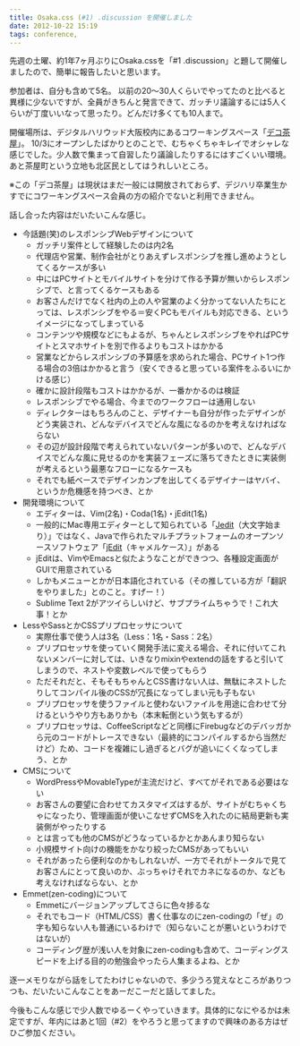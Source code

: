 ```yaml
---
title: Osaka.css (#1) .discussion を開催しました
date: 2012-10-22 15:19
tags: conference,
---
```

先週の土曜、約1年7ヶ月ぶりにOsaka.cssを「#1 .discussion」と題して開催しましたので、簡単に報告したいと思います。

<!--more-->

参加者は、自分も含めて5名。
以前の20〜30人くらいでやってたのと比べると異様に少ないですが、全員がきちんと発言できて、ガッチリ議論するには5人くらいが丁度いいなって思ったり。どんだけ多くても10人まで。

開催場所は、デジタルハリウッド大阪校内にあるコワーキングスペース「<a href="http://school.dhw.co.jp/osaka/decochaya/" target="_blank">デコ茶屋</a>」。
10/3にオープンしたばかりとのことで、むちゃくちゃキレイでオシャレな感じでした。少人数で集まって自習したり議論したりするにはすごくいい環境。あと茶屋町という立地も北区民としてはうれしいところ。

※この「デコ茶屋」は現状はまだ一般には開放されておらず、デジハリ卒業生かすでにコワーキングスペース会員の方の紹介でないと利用できません。

話し合った内容はだいたいこんな感じ。

<ul>
<li>今話題(笑)のレスポンシブWebデザインについて
<ul>
  <li>ガッチリ案件として経験したのは内2名</li>
  <li>代理店や営業、制作会社がとりあえずレスポンシブを推し進めようとしてくるケースが多い</li>
  <li>中にはPCサイトとモバイルサイトを分けて作る予算が無いからレスポンシブで、と言ってくるケースもある</li>
  <li>お客さんだけでなく社内の上の人や営業のよく分かってない人たちにとっては、レスポンシブをやる＝安くPCもモバイルも対応できる、というイメージになってしまっている</li>
  <li>コンテンツや規模などにもよるが、ちゃんとレスポンシブをやればPCサイトとスマホサイトを別で作るよりもコストはかかる</li>
  <li>営業などからレスポンシブの予算感を求められた場合、PCサイト1つ作る場合の3倍はかかると言う（安くできると思っている案件をふるいにかける感じ）</li>
  <li>確かに設計段階もコストはかかるが、一番かかるのは検証</li>
  <li>レスポンシブでやる場合、今までのワークフローは通用しない</li>
  <li>ディレクターはもちろんのこと、デザイナーも自分が作ったデザインがどう実装され、どんなデバイスでどんな風になるのかを考えなければならない</li>
  <li>その辺が設計段階で考えられていないパターンが多いので、どんなデバイスでどんな風に見せるのかを実装フェーズに落ちてきたときに実装側が考えるという最悪なフローになるケースも</li>
  <li>それでも紙ベースでデザインカンプを出してくるデザイナーはヤバイ、というか危機感を持つべき、とか</li>
</ul>
</li>

<li>開発環境について
<ul>
  <li>エディターは、Vim(2名)・Coda(1名)・jEdit(1名)</li>
  <li>一般的にMac専用エディターとして知られている「<a href="http://www.artman21.com/jp/jedit_x/" target="_blank">Jedit</a>（大文字始まり）」ではなく、Javaで作られたマルチプラットフォームのオープンソースソフトウェア「<a href="http://jedit.org/" target="_blank">jEdit</a>（キャメルケース）」がある</li>
  <li>jEditは、VimやEmacsと似たようなことができつつ、各種設定画面がGUIで用意されている</li>
  <li>しかもメニューとかが日本語化されている（その推している方が「翻訳をやりました」とのこと。すげー！）</li>
  <li>Sublime Text 2がアツイらしいけど、サブプライムちゃうで！これ大事！とか</li>
</ul>
</li>

<li>LessやSassとかCSSプリプロセッサについて
<ul>
  <li>実際仕事で使う人は3名（Less：1名・Sass：2名）</li>
  <li>プリプロセッサを使っていく開発手法に変える場合、それに付いてこれないメンバーに対しては、いきなりmixinやextendの話をすると引いてしまうので、ネストや変数レベルで使ってもらう</li>
  <li>ただそれだと、そもそもちゃんとCSS書けない人は、無駄にネストしたりしてコンパイル後のCSSが冗長になってしまい元も子もない</li>
  <li>プリプロセッサを使うファイルと使わないファイルを用途に合わせて分けるというやり方もありかも（本末転倒という気もするが）</li>
  <li>プリプロセッサは、CoffeeScriptなどと同様にFirebugなどのデバッガから元のコードがトレースできない（最終的にコンパイルするから当然だけど）ため、コードを複雑にし過ぎるとバグが追いにくくなってしまう、とか</li>
</ul>
</li>

<li>CMSについて
<ul>
  <li>WordPressやMovableTypeが主流だけど、すべてがそれである必要はない</li>
  <li>お客さんの要望に合わせてカスタマイズはするが、サイトがむちゃくちゃになったり、管理画面が使いこなせずCMSを入れたのに結局更新も実装側がやったりする</li>
  <li>とは言っても他のCMSがどうなっているかとかあんまり知らない</li>
  <li>小規模サイト向けの機能をかなり絞ったCMSがあってもいい</li>
  <li>それがあったら便利なのかもしれないが、一方でそれがトータルで見てお客さんにとって良いのか、ぶっちゃけそれでカネになるのか、なども考えなければならない、とか</li>
</ul>
</li>

<li>Emmet(zen-coding)について
<ul>
  <li>Emmetにバージョンアップしてさらに色々捗るな</li>
  <li>それでもコード（HTML/CSS）書く仕事なのにzen-codingの「ぜ」の字も知らない人も普通にいるわけで（知らないことが悪いというわけではないが）</li>
  <li>コーディング歴が浅い人を対象にzen-codingも含めて、コーディングスピードを上げる目的の勉強会やったら人集まるよね、とか</li>
</ul>
</li>

</ul>

逐一メモりながら話をしてたわけじゃないので、多少うろ覚えなところがありつつも、だいたいこんなことをあーだこーだと話してました。

今後もこんな感じで少人数でゆるーくやっていきます。具体的になにやるかは未定ですが、年内にはあと1回（#2）をやろうと思ってますので興味のある方はぜひご参加ください。